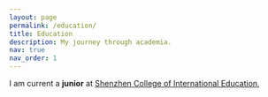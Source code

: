 ```yaml
---
layout: page
permalink: /education/
title: Education
description: My journey through academia.
nav: true
nav_order: 1
---
```


I am current a **junior** at [Shenzhen College of International Education](scie.com.cn), 